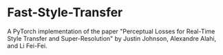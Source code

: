 # Fast-Style-Transfer
A PyTorch implementation of the paper "Perceptual Losses for Real-Time Style Transfer and Super-Resolution" by Justin Johnson, Alexandre Alahi, and Li Fei-Fei.
